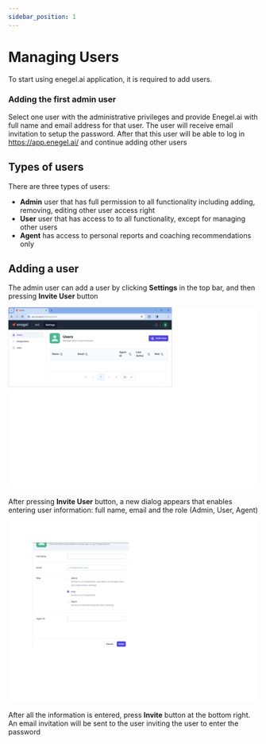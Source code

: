 ```yaml
---
sidebar_position: 1
---
```


# Managing Users
To start using enegel.ai application, it is required to add users.

### Adding the first admin user
Select one user with the administrative privileges and provide Enegel.ai with full name and email address for that user. The user will receive email invitation to setup the password. After that this user will be able to log in https://app.enegel.ai/ and continue adding other users

## Types of users

There are three types of users:
* **Admin** user that has full permission to all functionality including adding, removing, editing other user access right
* **User** user that has access to to all functionality, except for managing other users
* **Agent** has access to personal reports and coaching recommendations only

## Adding a user

The admin user can add a user by clicking **Settings** in the top bar, and then pressing **Invite User** button

![Settings/Invite User](./assets/settings.png)

After pressing **Invite User** button, a new dialog appears that enables entering user information: full name, email and the role (Admin, User, Agent)

![User Information](./assets/invite_user.png)

After all the information is entered, press **Invite** button at the bottom right. An email invitation will be sent to the user inviting the user to enter the password

